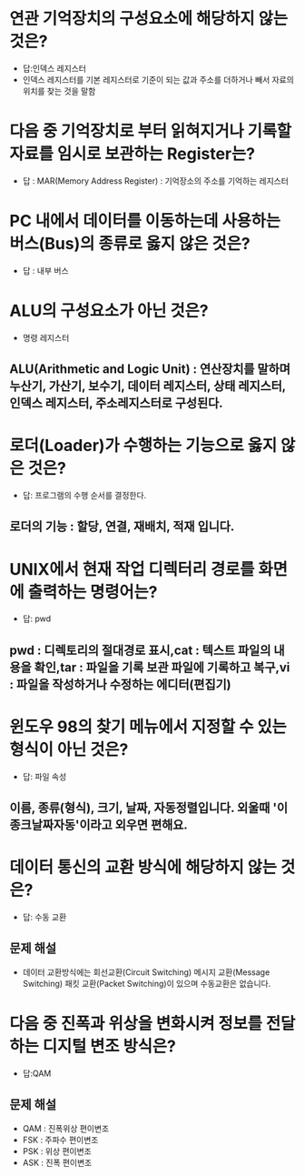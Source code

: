 # 연관 기억장치의 구성요소에 해당하지 않는 것은?
- 답:인덱스 레지스터
- 인덱스 레지스터를 기본 레지스터로 기준이 되는 값과 주소를 더하거나 빼서 자료의 위치를 찾는 것을 말함
# 다음 중 기억장치로 부터 읽혀지거나 기록할 자료를 임시로 보관하는 Register는?
- 답 : MAR(Memory Address Register) : 기억장소의 주소를 기억하는 레지스터
# PC 내에서 데이터를 이동하는데 사용하는 버스(Bus)의 종류로 옳지 않은 것은?
- 답 : 내부 버스
# ALU의 구성요소가 아닌 것은?
- 명령 레지스터
## ALU(Arithmetic and Logic Unit) : 연산장치를 말하며 누산기, 가산기, 보수기, 데이터 레지스터, 상태 레지스터, 인덱스 레지스터, 주소레지스터로 구성된다.
# 로더(Loader)가 수행하는 기능으로 옳지 않은 것은?
- 답: 프로그램의 수행 순서를 결정한다.
## 로더의 기능 : 할당, 연결, 재배치, 적재 입니다.
# UNIX에서 현재 작업 디렉터리 경로를 화면에 출력하는 명령어는?
- 답: pwd
##  pwd : 디렉토리의 절대경로 표시,cat : 텍스트 파일의 내용을 확인,tar : 파일을 기록 보관 파일에 기록하고 복구,vi : 파일을 작성하거나 수정하는 에디터(편집기)

# 윈도우 98의 찾기 메뉴에서 지정할 수 있는 형식이 아닌 것은?
- 답: 	파일 속성
## 이름, 종류(형식), 크기, 날짜, 자동정렬입니다. 외울때 '이종크날짜자동'이라고 외우면 편해요.

# 데이터 통신의 교환 방식에 해당하지 않는 것은?
- 답: 수동 교환
## 문제 해설
- 데이터 교환방식에는 회선교환(Circuit Switching) 메시지 교환(Message Switching) 패킷 교환(Packet Switching)이 있으며 수동교환은 없습니다.

# 다음 중 진폭과 위상을 변화시켜 정보를 전달하는 디지털 변조 방식은?
- 답:QAM
## 문제 해설
- QAM : 진폭위상 편이변조
- FSK : 주파수 편이변조
- PSK : 위상 편이변조
- ASK : 진폭 편이변조



